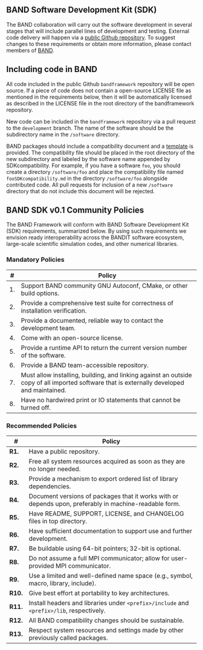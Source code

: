 ## BAND Software Development Kit (SDK)

The BAND collaboration will carry out the software development in several stages that will include parallel lines of development and testing. External code delivery will happen via a [public Github repository](https://github.com/bandframework/bandframework). To suggest changes to these requirements or obtain more information, please contact members of [BAND](https://bandframework.github.io/team).

## Including code in BAND

All code included in the public Github `bandframework` repository will be open source.  If a piece of code does not contain a open-source LICENSE file as mentioned in the requirements below, then it will be automatically licensed as described in the LICENSE file in the root directory of the bandframework repository.  

New code can be included in the `bandframework` repository via a pull request to the `development` branch.  The name of the software should be the subdirectory name in the `/software` directory.  

BAND packages should include a compatibility document and a [template](https://raw.githubusercontent.com/bandframework/bandframework/main/resources/sdkpolicies/template.md) is provided. The compatibility  file should be placed in the root directory of the new subdirectory and labeled by the software name appended by SDKcompatibility.  For example, if you have a software `foo`, you should create a directory `/software/foo` and place the compatibility file named `fooSDKcompatibility.md` in the directory `/software/foo` alongside contributed code.  All pull requests for inclusion of a new `/software` directory  that do not include this document will be rejected.

## BAND SDK v0.1 Community Policies

The BAND Framework will conform with BAND Software Development Kit (SDK) requirements, summarized below. By using such requirements we envision ready interoperability across the BANDIT software ecosystem, large-scale scientific simulation codes, and other numerical libraries.

### Mandatory Policies

| # | Policy                 |
|---|-----------------------|
| 1. | Support BAND community GNU Autoconf, CMake, or other build options.
| 2. | Provide a comprehensive test suite for correctness of installation verification.
| 3. | Provide a documented, reliable way to contact the development team.
| 4. | Come with an open-source license.
| 5. | Provide a runtime API to return the current version number of the software.
| 6. | Provide a BAND team-accessible repository.
| 7. | Must allow installing, building, and linking against an outside copy of all imported software that is externally developed and maintained.
| 8. |  Have no hardwired print or IO statements that cannot be turned off.

### Recommended Policies

| # | Policy                 |
|---|------------------------|
|**R1.**| Have a public repository.
|**R2.**| Free all system resources acquired as soon as they are no longer needed.
|**R3.**| Provide a mechanism to export ordered list of library dependencies.
|**R4.**| Document versions of packages that it works with or depends upon, preferably in machine-readable form.
|**R5.**| Have README, SUPPORT, LICENSE, and CHANGELOG files in top directory.
|**R6.**| Have sufficient documentation to support use and further development.
|**R7.**| Be buildable using 64-bit pointers; 32-bit is optional.
|**R8.**| Do not assume a full MPI communicator; allow for user-provided MPI communicator.
|**R9.**| Use a limited and well-defined name space (e.g., symbol, macro, library, include).
|**R10.**| Give best effort at portability to key architectures.
|**R11.**| Install headers and libraries under `<prefix>/include` and `<prefix>/lib`, respectively.
|**R12.**| All BAND compatibility changes should be sustainable.
|**R13.**| Respect system resources and settings made by other previously called packages.
